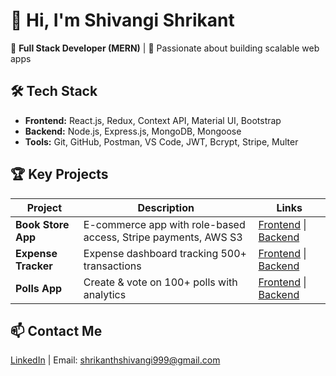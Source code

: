 # 👋 Hi, I'm Shivangi Shrikant

🎯 **Full Stack Developer (MERN)** | 🚀 Passionate about building scalable web apps

## 🛠️ Tech Stack
- **Frontend:** React.js, Redux, Context API, Material UI, Bootstrap
- **Backend:** Node.js, Express.js, MongoDB, Mongoose
- **Tools:** Git, GitHub, Postman, VS Code, JWT, Bcrypt, Stripe, Multer

## 🏆 Key Projects
| Project            | Description                                                   | Links                |
|-------------------|---------------------------------------------------------------|---------------------|
| **Book Store App**  | E-commerce app with role-based access, Stripe payments, AWS S3| [Frontend](https://github.com/Shrikanth99/Books-Store_FrontEnd) \| [Backend](https://github.com/Shrikanth99/Books-Store-Backend) |
| **Expense Tracker** | Expense dashboard tracking 500+ transactions                  | [Frontend](https://github.com/Shrikanth99/Expense-FrontEnd-UI) \| [Backend](https://github.com/Shrikanth99/Expense-Backend) |
| **Polls App**       | Create & vote on 100+ polls with analytics                    | [Frontend](https://github.com/Shrikanth99/Polls-App-frontEnd) \| [Backend](https://github.com/Shrikanth99/Polls-App-backend) |

## 📫 Contact Me
[LinkedIn](https://www.linkedin.com/in/shivangi-fullstack-dev/) | Email: shrikanthshivangi999@gmail.com
